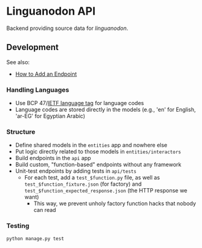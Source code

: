 # Linguanodon API

Backend providing source data for *linguanodon*.

## Development

See also:
  - [How to Add an Endpoint](/doc/adding-an-endpoint.md)

### Handling Languages

- Use BCP 47/[IETF language tag](https://en.wikipedia.org/wiki/IETF_language_tag) for language codes
- Language codes are stored directly in the models (e.g., 'en' for English, 'ar-EG' for Egyptian Arabic)

### Structure

- Define shared models in the `entities` app and nowhere else
- Put logic directly related to those models in `entities/interactors`
- Build endpoints in the `api` app
- Build custom, "function-based" endpoints without any framework
- Unit-test endpoints by adding tests in `api/tests`
  - For each test, add a `test_$function.py` file, as well as `test_$function_fixture.json` (for factory) and `test_$function_expected_response.json` (the HTTP response we want)
    - This way, we prevent unholy factory function hacks that nobody can read

### Testing

```bash
python manage.py test
```